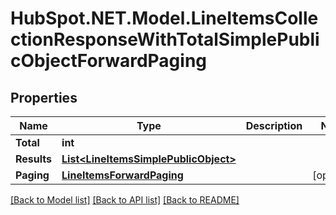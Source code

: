 # HubSpot.NET.Model.LineItemsCollectionResponseWithTotalSimplePublicObjectForwardPaging

## Properties

Name | Type | Description | Notes
------------ | ------------- | ------------- | -------------
**Total** | **int** |  | 
**Results** | [**List&lt;LineItemsSimplePublicObject&gt;**](LineItemsSimplePublicObject.md) |  | 
**Paging** | [**LineItemsForwardPaging**](LineItemsForwardPaging.md) |  | [optional] 

[[Back to Model list]](../README.md#documentation-for-models) [[Back to API list]](../README.md#documentation-for-api-endpoints) [[Back to README]](../README.md)

